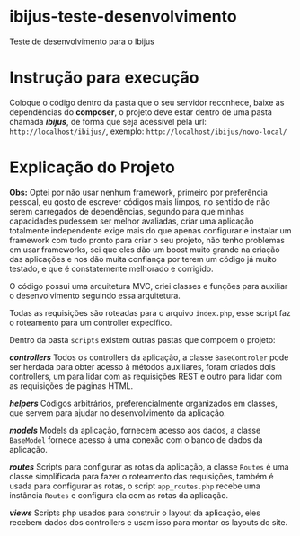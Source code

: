 # ibijus-teste-desenvolvimento
Teste de desenvolvimento para o Ibijus

# Instrução para execução

Coloque o código dentro da pasta que o seu servidor reconhece, baixe as dependências do **composer**, o projeto deve estar dentro de uma pasta chamada ***ibijus***, de forma que seja acessível pela url: `http://localhost/ibijus/`, exemplo: `http://localhost/ibijus/novo-local/`

# Explicação do Projeto

**Obs:** Optei por não usar nenhum framework, primeiro por preferência pessoal, eu gosto de escrever códigos mais limpos, no sentido de não serem carregados de dependências,
segundo para que minhas capacidades pudessem ser melhor avaliadas, criar uma aplicação totalmente independente exige mais do que apenas configurar e instalar um framework
com tudo pronto para criar o seu projeto, não tenho problemas em usar frameworks, sei que eles dão um boost muito grande na criação das aplicações e nos dão muita confiança
por terem um código já muito testado, e que é constatemente melhorado e corrigido.

O código possui uma arquitetura MVC, criei classes e funções para auxiliar o desenvolvimento seguindo essa arquitetura.

Todas as requisições são roteadas para o arquivo `index.php`, esse script faz o roteamento para um controller expecífico.

Dentro da pasta `scripts` existem outras pastas que compoem o projeto:

***controllers*** Todos os controllers da aplicação, a classe `BaseControler` pode ser herdada para obter acesso à métodos auxiliares, foram criados dois controllers, um para
lidar com as requisições REST e outro para lidar com as requisições de páginas HTML.

***helpers*** Códigos arbitrários, preferencialmente organizados em classes, que servem para ajudar no desenvolvimento da aplicação.

***models*** Models da aplicação, fornecem acesso aos dados, a classe `BaseModel` fornece acesso à uma conexão com o banco de dados da aplicação.

***routes*** Scripts para configurar as rotas da aplicação, a classe `Routes` é uma classe simplificada para fazer o roteamento das requisições, também é usada para configurar as rotas,
o script `app_routes.php` recebe uma instância `Routes` e configura ela com as rotas da aplicação.

***views*** Scripts php usados para construir o layout da aplicação, eles recebem dados dos controllers e usam isso para montar os layouts do site.
